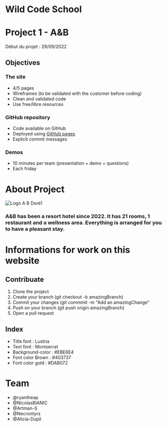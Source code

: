 # Wild Code School

# Project 1 - A&B
Début du projet : 29/09/2022

## Objectives

### The site
- 4/5 pages
- Wireframes (to be validated with the customer before coding)
- Clean and validated code
- Use free/libre resources

### GitHub repository
- Code available on GitHub
- Deployed using [GitHub pages](https://pages.github.com/)
- Explicit commit messages

### Demos
- 10 minutes per team (presentation + demo + questions)
- Each friday

# About Project
![Logo A B Doré1](https://user-images.githubusercontent.com/110486975/192791863-4e269f1c-5dd7-4b6c-8962-d3f60b6e1d21.png)

### A&B has been a resort hotel since 2022. It has 21 rooms, 1 restaurant and a wellness area. Everything is arranged for you to have a pleasant stay.

# Informations for work on this website

## Contribuate
1. Clone the project
2. Create your branch (git checkout -b amazingBranch)
3. Commit your changes (git commmit -m "Add an amazingChange"
4. Push on your branch (git push origin amazingBranch)
5. Open a pull request

## Index
- Title font : Lustria
- Text font : Montserrat
- Background-color : #EBE6E4
- Font color Brown : #403737
- Font color gold : #DAB072

# Team
* @ryantheap
* @NicolasBIANIC
* @Artman-S
* @Necrontyrs
* @Alicia-Dupil

